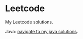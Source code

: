 # Leetcode

My Leetcode solutions.

Java: [navigate to my java solutions](https://github.com/tikhon-pachin/leetcode/tree/main/leetcode/java).
